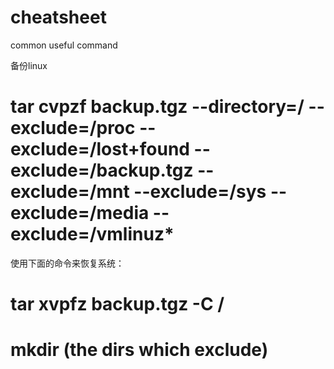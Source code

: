 # cheatsheet
common useful command

备份linux 

# tar cvpzf backup.tgz --directory=/ --exclude=/proc --exclude=/lost+found --exclude=/backup.tgz --exclude=/mnt --exclude=/sys --exclude=/media --exclude=/vmlinuz*

使用下面的命令来恢复系统：
 # tar xvpfz backup.tgz -C /
 # mkdir (the dirs which exclude)
